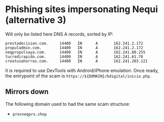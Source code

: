 # Phishing sites impersonating Nequi (alternative 3)

Will only be listed here DNS A records, sorted by IP:

```
prestadecision.com.     14400   IN      A       162.241.2.172
propuladmin.com.        14400   IN      A       162.241.2.172
neqpropulsaya.com.      14400   IN      A       162.241.60.255
tucredirapido.com.      14400   IN      A       162.241.61.78
creatusahorros.com.     14400   IN      A       162.241.203.121
```

It is required to use DevTools with Android/iPhone emulation. Once ready, the entrypoint of the scam is `https://${DOMAIN}/bdigital/inicio.php`.


## Mirrors down

The following domain used to had the same scam structure:

- `presneqpro.shop`
